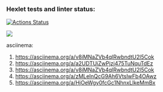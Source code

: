 ### Hexlet tests and linter status:
[![Actions Status](https://github.com/Lacrepul/php-project-lvl1/workflows/hexlet-check/badge.svg)](https://github.com/Lacrepul/php-project-lvl1/actions)

<a href="https://codeclimate.com/github/codeclimate/codeclimate/maintainability"><img src="https://api.codeclimate.com/v1/badges/a99a88d28ad37a79dbf6/maintainability" /></a>

asciinema:
1. https://asciinema.org/a/v8iMNaZVb4qlRwbndtU2l5Cok
2. https://asciinema.org/a/a2UDTUiZwPjzj475TuNquTdEz
3. https://asciinema.org/a/v8iMNaZVb4qlRwbndtU2l5Cok
4. https://asciinema.org/a/zMLelnQcG9Ah6VtslwFb4OAwz
5. https://asciinema.org/a/HjOeWgy0fcGc1NhnxLlkeMmBx